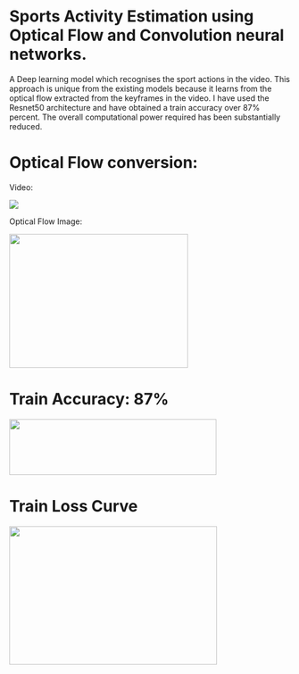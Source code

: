 # Sports Activity Estimation using Optical Flow and Convolution neural networks.
A Deep learning model which recognises the sport actions in the video. This approach is unique from the existing models
because it learns from the optical flow extracted from the keyframes in the video. I have used the Resnet50
architecture and have obtained a train accuracy over 87% percent. The overall computational power required has been
substantially reduced.

# Optical Flow conversion:

Video:

![](https://github.com/Raahul46/Sports-Activity-Recognition/blob/main/Images/Basketball.gif)


Optical Flow Image:

<p align="left">
  <img width="320" height="240" src="https://github.com/Raahul46/Sports-Activity-Recognition/blob/main/Images/download.png">
</p>

# Train Accuracy: 87% 
<p align="left">
  <img width="371" height="100" src="https://github.com/Raahul46/Sports-Activity-Recognition/blob/main/Images/accuracy.JPG">
</p>

# Train Loss Curve
<p align="left">
  <img width="372" height="248" src="https://github.com/Raahul46/Sports-Activity-Recognition/blob/main/Images/Loss%20epoch.png">
</p>


